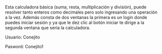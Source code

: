 Esta calculadora básica (suma, resta, multiplicación y división), puede resolver tanto enteros como decimales pero solo ingresando una operación a la vez.
Además consta de dos ventanas la primera es un login donde puedes iniciar sesión y ya que le dez clic al botón iniciar te dirige a la segunda ventana que 
sería la calculadora.

Usuario: Conejito   

Pasword: Conejito1
